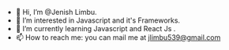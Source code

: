 - 👋 Hi, I’m @Jenish Limbu.
- 👀 I’m interested in Javascript and it's Frameworks.
- 🌱 I’m currently learning Javascript and React Js .
- 📫 How to reach me: you can mail me at jlimbu539@gmail.com
